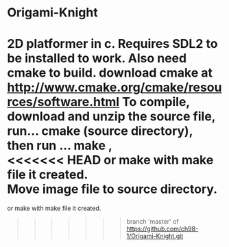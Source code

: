 Origami-Knight
==============

2D platformer in c. Requires SDL2 to be installed to work. Also need cmake to build.
download cmake at http://www.cmake.org/cmake/resources/software.html
To compile,      
download and unzip the source file,  
run...
 cmake (source directory),                           
then run ...
 make ,                                               
<<<<<<< HEAD
or make with make file it created.                               
Move image file to source directory.
=======
or make with make file it created.
 
>>>>>>> branch 'master' of https://github.com/ch98-1/Origami-Knight.git
